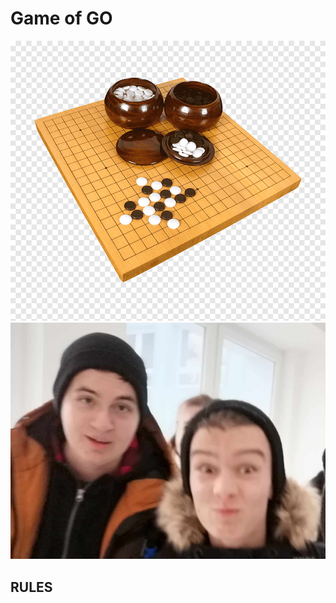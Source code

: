 # Game of GO
![example image](./pictures/png-clipart-reversi-go-board-game-chess-casual-puzzle-brain-games-game-white.png) ![example image](./pictures/ja_lukas.jpg)
## RULES

